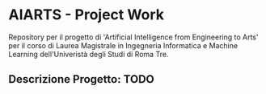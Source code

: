 # AIARTS - Project Work
Repository per il progetto di 'Artificial Intelligence from Engineering to Arts' per il corso di Laurea Magistrale in Ingegneria Informatica e Machine Learning dell'Univeristà degli Studi di Roma Tre.

## Descrizione Progetto: TODO
